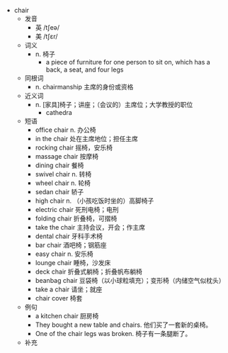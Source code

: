 - chair
  - 发音
    - 英 /tʃeə/
    - 美 /tʃɛr/
  - 词义
    - n. 椅子
      - a piece of furniture for one person to sit on, which has a back, a seat, and four legs
  - 同根词
    - n. chairmanship 主席的身份或资格
  - 近义词
    - n. [家具]椅子；讲座；（会议的）主席位；大学教授的职位
      - cathedra
  - 短语
    - office chair n. 办公椅
    - in the chair 处在主席地位；担任主席
    - rocking chair 摇椅，安乐椅
    - massage chair 按摩椅
    - dining chair 餐椅
    - swivel chair n. 转椅
    - wheel chair n. 轮椅
    - sedan chair 轿子
    - high chair n. （小孩吃饭时坐的）高脚椅子
    - electric chair 死刑电椅；电刑
    - folding chair 折叠椅，可摺椅
    - take the chair 主持会议，开会；作主席
    - dental chair 牙科手术椅
    - bar chair 酒吧椅；钢筋座
    - easy chair n. 安乐椅
    - lounge chair 睡椅，沙发床
    - deck chair 折叠式躺椅；折叠帆布躺椅
    - beanbag chair 豆袋椅（以小球粒填充）；变形椅（内储空气似枕头）
    - take a chair 请坐；就座
    - chair cover 椅套
  - 例句
    - a kitchen chair 厨房椅
    - They bought a new table and chairs. 他们买了一套新的桌椅。
    - One of the chair legs was broken. 椅子有一条腿断了。
  - 补充